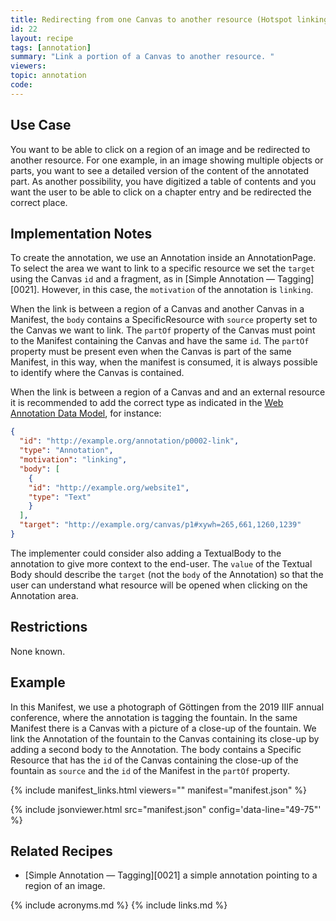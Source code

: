 ```yaml
---
title: Redirecting from one Canvas to another resource (Hotspot linking)
id: 22
layout: recipe
tags: [annotation]
summary: "Link a portion of a Canvas to another resource. "
viewers:
topic: annotation
code:
---
```


## Use Case

You want to be able to click on a region of an image and be redirected to another resource.
For one example, in an image showing multiple objects or parts, you want to see a detailed version of the content of the annotated part. As another possibility, you have digitized a table of contents and you want the user to be able to click on a chapter entry and be redirected the correct place.


## Implementation Notes

To create the annotation, we use an Annotation inside an AnnotationPage.
To select the area we want to link to a specific resource we set the `target` using the Canvas `id` and a fragment, as in [Simple Annotation — Tagging][0021]. However, in this case, the `motivation` of the annotation is `linking`.

When the link is between a region of a Canvas and another Canvas in a Manifest, the `body` contains a SpecificResource with `source` property set to the Canvas we want to link.
The `partOf` property of the Canvas must point to the Manifest containing the Canvas and have the same `id`.
The `partOf` property must be present even when the Canvas is part of the same Manifest, in this way, when the manifest is consumed, it is always possible to identify where the Canvas is contained.

When the link is between a region of a Canvas and and an external resource it is recommended to add the correct type as indicated in the [Web Annotation Data Model](https://www.w3.org/TR/annotation-model/#classes), for instance:

```json
{
  "id": "http://example.org/annotation/p0002-link",
  "type": "Annotation",
  "motivation": "linking",
  "body": [
    {
    "id": "http://example.org/website1",
    "type": "Text"
    }
  ],
  "target": "http://example.org/canvas/p1#xywh=265,661,1260,1239"
}
```

The implementer could consider also adding a TextualBody to the annotation to give more context to the end-user.
The `value` of the Textual Body should describe the `target` (not the `body` of the Annotation) so that the user can understand what resource will be opened when clicking on the Annotation area.


## Restrictions

None known.

## Example

In this Manifest, we use a photograph of Göttingen from the 2019 IIIF annual conference, where the annotation is tagging the fountain. In the same Manifest there is a Canvas with a picture of a close-up of the fountain.
We link the Annotation of the fountain to the Canvas containing its close-up by adding a second body to the Annotation.
The body contains a Specific Resource that has the `id` of the Canvas containing the close-up of the fountain as `source` and the `id` of the Manifest in the `partOf` property.


{% include manifest_links.html viewers="" manifest="manifest.json" %}

{% include jsonviewer.html src="manifest.json" config='data-line="49-75"' %}

## Related Recipes

* [Simple Annotation — Tagging][0021] a simple annotation pointing to a region of an image.

{% include acronyms.md %}
{% include links.md %}

